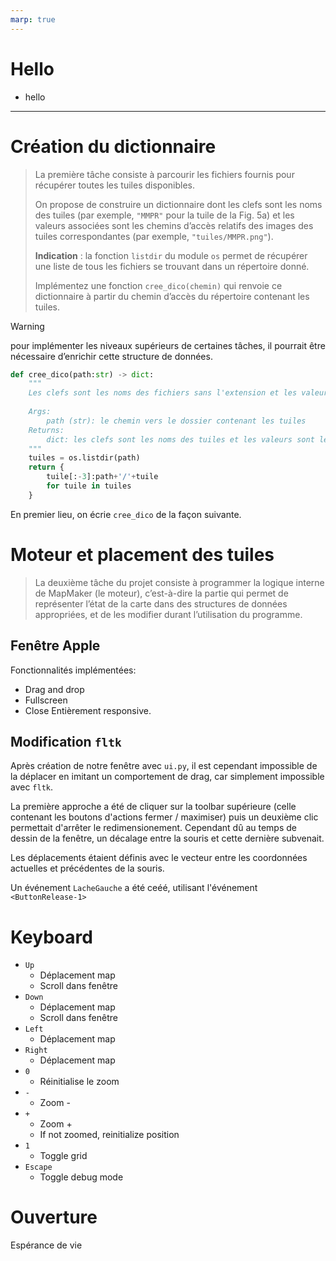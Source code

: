 ```yaml
---
marp: true
---
```


# Hello

- hello

---
# Création du dictionnaire


> La première tâche consiste à parcourir les fichiers fournis pour récupérer toutes les tuiles disponibles.
>
> On propose de construire un dictionnaire dont les clefs sont les noms des tuiles (par exemple, `"MMPR"` pour la tuile de la Fig. 5a) et les valeurs associées sont les chemins d’accès relatifs des images des tuiles correspondantes (par exemple, `"tuiles/MMPR.png"`).
>
> **Indication** : la fonction `listdir` du module `os` permet de récupérer une liste de tous les fichiers se trouvant dans un répertoire donné.
>
> Implémentez une fonction `cree_dico(chemin)` qui renvoie ce dictionnaire à partir du chemin d’accès du répertoire contenant les tuiles.

> [!WARNING]
> pour implémenter les niveaux supérieurs de certaines tâches, il pourrait être nécessaire d’enrichir cette structure de données.

```python
def cree_dico(path:str) -> dict:
    """
    Les clefs sont les noms des fichiers sans l'extension et les valeurs sont les chemins vers les fichiers.
    
    Args:
        path (str): le chemin vers le dossier contenant les tuiles
    Returns:
        dict: les clefs sont les noms des tuiles et les valeurs sont les images
    """
    tuiles = os.listdir(path)
    return {
        tuile[:-3]:path+'/'+tuile 
        for tuile in tuiles
    }
```

En premier lieu, on écrie `cree_dico` de la façon suivante.

# Moteur et placement des tuiles

> La deuxième tâche du projet consiste à programmer la logique interne de MapMaker (le moteur),
c’est-à-dire la partie qui permet de représenter l’état de la carte dans des structures de données
appropriées, et de les modifier durant l’utilisation du programme.


## Fenêtre Apple

Fonctionnalités implémentées:
- Drag and drop
- Fullscreen
- Close
Entièrement responsive. 


## Modification `fltk`

Après création de notre fenêtre avec `ui.py`, il est cependant impossible de la déplacer en imitant un comportement de drag, car simplement impossible avec `fltk`. 


La première approche a été de cliquer sur la toolbar supérieure (celle contenant les boutons d'actions fermer / maximiser) puis un deuxième clic permettait d'arrêter le redimensionement. Cependant dû au temps de dessin de la fenêtre, un décalage entre la souris et cette dernière subvenait.

Les déplacements étaient définis avec le vecteur entre les coordonnées actuelles et précédentes de la souris.

Un événement `LacheGauche` a été ceéé, utilisant l'événement `<ButtonRelease-1>`

# Keyboard
- `Up`
    - Déplacement map
    - Scroll dans fenêtre
- `Down`
    - Déplacement map
    - Scroll dans fenêtre
- `Left`
    - Déplacement map
- `Right`
    - Déplacement map
- `0`
    - Réinitialise le zoom
- `-`
    - Zoom - 
- `+`
    - Zoom +
    - If not zoomed, reinitialize position
- `1` 
    - Toggle grid
- `Escape`
    - Toggle debug mode

# Ouverture

Espérance de vie